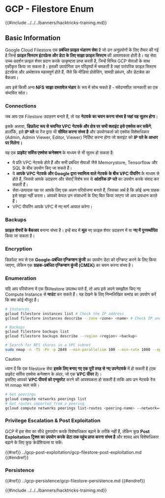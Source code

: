 # GCP - Filestore Enum

{{#include ../../../banners/hacktricks-training.md}}

## Basic Information

Google Cloud Filestore एक **प्रबंधित फ़ाइल भंडारण सेवा** है जो उन अनुप्रयोगों के लिए तैयार की गई है जिन्हें **फ़ाइल सिस्टम इंटरफ़ेस और डेटा के लिए साझा फ़ाइल सिस्टम** की आवश्यकता होती है। यह सेवा उच्च-प्रदर्शन फ़ाइल शेयर प्रदान करके उत्कृष्टता प्राप्त करती है, जिन्हें विभिन्न GCP सेवाओं के साथ एकीकृत किया जा सकता है। इसकी उपयोगिता उन परिदृश्यों में चमकती है जहां पारंपरिक फ़ाइल सिस्टम इंटरफ़ेस और अर्थशास्त्र महत्वपूर्ण होते हैं, जैसे कि मीडिया प्रोसेसिंग, सामग्री प्रबंधन, और डेटाबेस का बैकअप।

आप इसे किसी अन्य **NFS** **साझा दस्तावेज़ भंडार** के रूप में सोच सकते हैं - संवेदनशील जानकारी का एक संभावित स्रोत।

### Connections

जब आप एक Filestore उदाहरण बनाते हैं, तो यह **नेटवर्क का चयन करना संभव है जहां यह सुलभ होगा**।

इसके अलावा, **डिफ़ॉल्ट रूप से चयनित VPC नेटवर्क और क्षेत्र पर सभी क्लाइंट इसे एक्सेस कर सकेंगे**, हालाँकि, इसे **IP पते** या रेंज द्वारा भी **सीमित करना संभव है** और उपयोगकर्ता को एक्सेस विशेषाधिकार (Admin, Admin Viewer, Editor, Viewer) निर्दिष्ट करना होगा जो क्लाइंट को **IP पते के आधार पर मिलेगा।**

यह एक **प्राइवेट सर्विस एक्सेस कनेक्शन** के माध्यम से भी सुलभ हो सकता है:

- ये प्रति VPC नेटवर्क होते हैं और सभी प्रबंधित सेवाओं जैसे Memorystore, Tensorflow और SQL के बीच उपयोग किए जा सकते हैं।
- ये **आपके VPC नेटवर्क और Google द्वारा स्वामित्व वाले नेटवर्क के बीच VPC पीयरिंग** के माध्यम से होते हैं, जिससे आपके उदाहरण और सेवाएँ विशेष रूप से **आंतरिक IP पते** का उपयोग करके संवाद कर सकती हैं।
- सेवा-उत्पादक पक्ष पर आपके लिए एक अलग परियोजना बनाते हैं, जिसका अर्थ है कि कोई अन्य ग्राहक इसे साझा नहीं करता। आपको केवल उन संसाधनों के लिए बिल किया जाएगा जो आप प्रावधान करते हैं।
- VPC पीयरिंग आपके VPC में नए मार्ग आयात करेगा।

### Backups

**फ़ाइल शेयरों के बैकअप** बनाना संभव है। इन्हें बाद में **मूल** नए फ़ाइल शेयर उदाहरण में या **नए में** **पुनर्स्थापित** किया जा सकता है।

### Encryption

डिफ़ॉल्ट रूप से एक **Google-प्रबंधित एन्क्रिप्शन कुंजी** का उपयोग डेटा को एन्क्रिप्ट करने के लिए किया जाएगा, लेकिन एक **ग्राहक-प्रबंधित एन्क्रिप्शन कुंजी (CMEK)** का चयन करना संभव है।

### Enumeration

यदि आप परियोजना में एक फ़िलestore उपलब्ध पाते हैं, तो आप इसे अपने समझौता किए गए Compute Instance से **माउंट** कर सकते हैं। यह देखने के लिए निम्नलिखित कमांड का उपयोग करें कि क्या कोई मौजूद है।
```bash
# Instances
gcloud filestore instances list # Check the IP address
gcloud filestore instances describe --zone <zone> <name> # Check IP and access restrictions

# Backups
gcloud filestore backups list
gcloud filestore backups describe --region <region> <backup>

# Search for NFS shares in a VPC subnet
sudo nmap -n -T5 -Pn -p 2049 --min-parallelism 100 --min-rate 1000 --open 10.99.160.2/20
```
> [!CAUTION]
> ध्यान दें कि एक filestore सेवा **इसके लिए बनाए गए एक पूरी तरह से नए उपनेटवर्क** में हो सकती है (एक प्राइवेट सर्विस एक्सेस कनेक्शन के अंदर, जो एक **VPC पीयर** है)।\
> इसलिए आपको **VPC पीयर्स को एन्यूमरेट** करने की आवश्यकता हो सकती है ताकि आप उन नेटवर्क रेंज पर nmap चला सकें।
>
> ```bash
> # Get peerings
> gcloud compute networks peerings list
> # Get routes imported from a peering
> gcloud compute networks peerings list-routes <peering-name> --network=<network-name> --region=<region> --direction=INCOMING
> ```

### Privilege Escalation & Post Exploitation

GCP में इस सेवा का सीधे दुरुपयोग करके विशेषाधिकार बढ़ाने के तरीके नहीं हैं, लेकिन कुछ **Post Exploitation ट्रिक्स का उपयोग करके डेटा तक पहुंच प्राप्त करना संभव है** और शायद आप विशेषाधिकार बढ़ाने के लिए कुछ क्रेडेंशियल्स पा सकें:

{{#ref}}
../gcp-post-exploitation/gcp-filestore-post-exploitation.md
{{#endref}}

### Persistence

{{#ref}}
../gcp-persistence/gcp-filestore-persistence.md
{{#endref}}

{{#include ../../../banners/hacktricks-training.md}}
